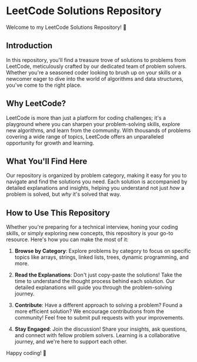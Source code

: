# LeetCode Solutions Repository

Welcome to my LeetCode Solutions Repository! 🚀

## Introduction

In this repository, you'll find a treasure trove of solutions to problems from LeetCode, meticulously crafted by our dedicated team of problem solvers. Whether you're a seasoned coder looking to brush up on your skills or a newcomer eager to dive into the world of algorithms and data structures, you've come to the right place.

## Why LeetCode?

LeetCode is more than just a platform for coding challenges; it's a playground where you can sharpen your problem-solving skills, explore new algorithms, and learn from the community. With thousands of problems covering a wide range of topics, LeetCode offers an unparalleled opportunity for growth and learning.

## What You'll Find Here

Our repository is organized by problem category, making it easy for you to navigate and find the solutions you need. Each solution is accompanied by detailed explanations and insights, helping you understand not just *how* a problem is solved, but *why* it's solved that way.

## How to Use This Repository

Whether you're preparing for a technical interview, honing your coding skills, or simply exploring new concepts, this repository is your go-to resource. Here's how you can make the most of it:

1. **Browse by Category**: Explore problems by category to focus on specific topics like arrays, strings, linked lists, trees, dynamic programming, and more.

2. **Read the Explanations**: Don't just copy-paste the solutions! Take the time to understand the thought process behind each solution. Our detailed explanations will guide you through the problem-solving journey.

3. **Contribute**: Have a different approach to solving a problem? Found a more efficient solution? We encourage contributions from the community! Feel free to submit pull requests with your improvements.

4. **Stay Engaged**: Join the discussion! Share your insights, ask questions, and connect with fellow problem solvers. Learning is a collaborative journey, and we're here to support each other.

Happy coding! 🌟

